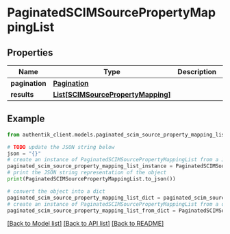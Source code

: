 # PaginatedSCIMSourcePropertyMappingList


## Properties

Name | Type | Description | Notes
------------ | ------------- | ------------- | -------------
**pagination** | [**Pagination**](Pagination.md) |  | 
**results** | [**List[SCIMSourcePropertyMapping]**](SCIMSourcePropertyMapping.md) |  | 

## Example

```python
from authentik_client.models.paginated_scim_source_property_mapping_list import PaginatedSCIMSourcePropertyMappingList

# TODO update the JSON string below
json = "{}"
# create an instance of PaginatedSCIMSourcePropertyMappingList from a JSON string
paginated_scim_source_property_mapping_list_instance = PaginatedSCIMSourcePropertyMappingList.from_json(json)
# print the JSON string representation of the object
print(PaginatedSCIMSourcePropertyMappingList.to_json())

# convert the object into a dict
paginated_scim_source_property_mapping_list_dict = paginated_scim_source_property_mapping_list_instance.to_dict()
# create an instance of PaginatedSCIMSourcePropertyMappingList from a dict
paginated_scim_source_property_mapping_list_from_dict = PaginatedSCIMSourcePropertyMappingList.from_dict(paginated_scim_source_property_mapping_list_dict)
```
[[Back to Model list]](../README.md#documentation-for-models) [[Back to API list]](../README.md#documentation-for-api-endpoints) [[Back to README]](../README.md)


